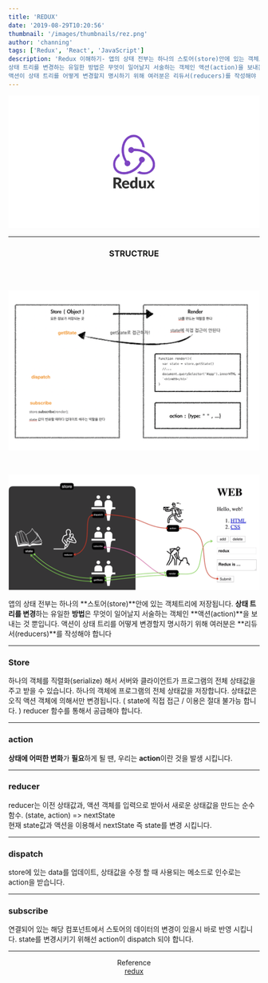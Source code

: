 ```yaml
---
title: 'REDUX'
date: '2019-08-29T10:20:56'
thumbnail: '/images/thumbnails/rez.png'
author: 'channing'
tags: ['Redux', 'React', 'JavaScript']
description: 'Redux 이해하기- 앱의 상태 전부는 하나의 스토어(store)안에 있는 객체트리에 저장됩니다.
상태 트리를 변경하는 유일한 방법은 무엇이 일어날지 서술하는 객체인 액션(action)을 보내는 것 뿐입니다.
액션이 상태 트리를 어떻게 변경할지 명시하기 위해 여러분은 리듀서(reducers)를 작성해야 합니다 '
---
```


![re](./rez.png)

---

<center>

### STRUCTRUE

</center>

<br>
<br>

![redux](./redux.png)

<br>

![redux_flow](./redux_flow.png)

앱의 상태 전부는 하나의 **스토어(store)**안에 있는 객체트리에 저장됩니다.
**상태 트리를 변경**하는 유일한 **방법**은 무엇이 일어날지 서술하는 객체인 **액션(action)**을 보내는 것 뿐입니다.
액션이 상태 트리를 어떻게 변경할지 명시하기 위해 여러분은 **리듀서(reducers)**를 작성해야 합니다

---

### Store

하나의 객체를 직렬화(serialize) 해서 서버와 클라이언트가 프로그램의 전체 상태값을 주고 받을 수 있습니다. 하나의 객체에 프로그램의 전체 상태값을 저장합니다.
상태값은 오직 액션 객체에 의해서만 변경됩니다. ( state에 직접 접근 / 이용은 절대 불가능 합니다. ) reducer 함수를 통해서 공급해야 합니다.

---

### action

**상태에 어떠한 변화**가 **필요**하게 될 땐, 우리는 **action**이란 것을 발생 시킵니다.

---

### reducer

reducer는 이전 상태값과, 액션 객체를 입력으로 받아서 새로운 상태값을 만드는 순수 함수. (state, action) => nextState<br> 현재 state값과 액션을 이용해서 nextState 즉 state를 변경 시킵니다.

---

### dispatch

store에 있는 data를 업데이트, 상태값을 수정 할 때 사용되는 메소드로 인수로는 action을 받습니다.

---

### subscribe

연결되어 있는 해당 컴포넌트에서 스토어의 데이터의 변경이 있을시 바로 반영 시킵니다. state를 변경시키기 위해선 action이 dispatch 되야 합니다.

---

<center>

Reference <br>
[redux]() <br>

</center>
